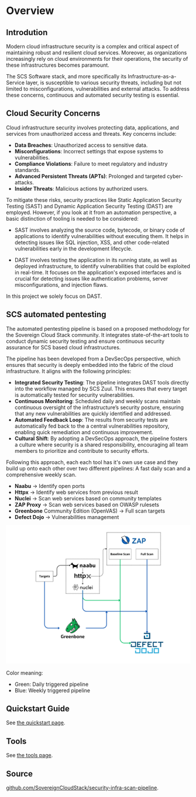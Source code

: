 # Overview

## Introdution

Modern cloud infrastructure security is a complex and critical aspect of maintaining robust and resilient cloud services. Moreover, as organizations increasingly rely on cloud environments for their operations, the security of these infrastructures becomes paramount.

The SCS Software stack, and more specifically its Infrastructure-as-a-Service layer, is susceptible to various security threats, including but not limited to misconfigurations, vulnerabilities and external attacks. To address these concerns, continuous and automated security testing is essential.

## Cloud Security Concerns

Cloud infrastructure security involves protecting data, applications, and services from unauthorized access and threats. Key concerns include:

- **Data Breaches**: Unauthorized access to sensitive data.
- **Misconfigurations**: Incorrect settings that expose systems to  vulnerabilities.
- **Compliance Violations**: Failure to meet regulatory and industry standards.
- **Advanced Persistent Threats (APTs)**: Prolonged and targeted cyber-attacks.
- **Insider Threats**: Malicious actions by authorized users.

To mitigate these risks, security practices like Static Application Security Testing (SAST) and Dynamic Application Security Testing (DAST) are employed. However, if you look at it from an automation perspective, a basic distinction of tooling is needed to be considered:

- SAST involves analyzing the source code, bytecode, or binary code of applications to identify vulnerabilities without executing them. It helps in detecting issues like SQL injection, XSS, and other code-related vulnerabilities early in the development lifecycle.

- DAST involves testing the application in its running state, as well as deployed infrastructure, to identify vulnerabilities that could be exploited in real-time. It focuses on the application's exposed interfaces and is crucial for detecting issues like authentication problems, server misconfigurations, and injection flaws.

In this project we solely focus on DAST.

## SCS automated pentesting

The automated pentesting pipeline is based on a proposed methodology for the Sovereign Cloud Stack community. It integrates state-of-the-art tools to conduct dynamic security testing and ensure continuous security assurance for SCS based cloud infrastructures.

The pipeline has been developed from a DevSecOps perspective, which ensures that security is deeply embedded into the fabric of the cloud infrastructure. It aligns with the following principles:

- **Integrated Security Testing**: The pipeline integrates DAST tools directly into the workflow managed by SCS Zuul. This ensures that every target is automatically tested for security vulnerabilities.
- **Continuous Monitoring**: Scheduled daily and weekly scans maintain continuous oversight of the infrastructure’s security posture, ensuring that any new vulnerabilities are quickly identified and addressed.
- **Automated Feedback Loop**: The results from security tests are automatically fed back to the a central vulnerabilities repository, enabling quick remediation and continuous improvement.
- **Cultural Shift**: By adopting a DevSecOps approach, the pipeline fosters a culture where security is a shared responsibility, encouraging all team members to prioritize and contribute to security efforts.

Following this approach, each each tool has it's own use case and they build up onto each other over two different pipelines: A fast daily scan and a comprehensive weekly scan. 

- **Naabu** -> Identify open ports
- **Httpx** -> Identify web services from previous result
- **Nuclei** -> Scan web services based on community templates
- **ZAP Proxy** -> Scan web services based on OWASP rulesets
- **Greenbone** Community Edition (OpenVAS) -> Full scan targets
- **Defect Dojo** -> Vulnerabilities management
  
![scs_automated_pentesting_workflow.png](./images/scs_automated_pentesting_workflow.png)

Color meaning:

- Green: Daily triggered pipeline
- Blue: Weekly triggered pipeline

## Quickstart Guide

See [the quickstart page](./quickstart.md).

## Tools

See [the tools page](./tools.md).

## Source

[github.com/SovereignCloudStack/security-infra-scan-pipeline](https://github.com/SovereignCloudStack/security-infra-scan-pipeline).